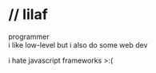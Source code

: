 # // lilaf
programmer \
i like low-level but i also do some web dev

i hate javascript frameworks >:(
